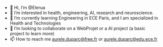 - 👋 Hi, I’m @Elerua
- 👀 I’m interested in health, engineering, AI, research and neuroscience.
- 🌱 I’m currently learning Engineering in ECE Paris, and I am specialized in Health and Technologies
- 💞️ I’m looking to collaborate on a WebProjet or a AI project (a basic project to learn more)
- 📫 How to reach me aurele.duparc@free.fr or aurele.duparc@edu.ece.fr

<!---
Elerua/Elerua is a ✨ special ✨ repository because its `README.md` (this file) appears on your GitHub profile.
You can click the Preview link to take a look at your changes.
--->
